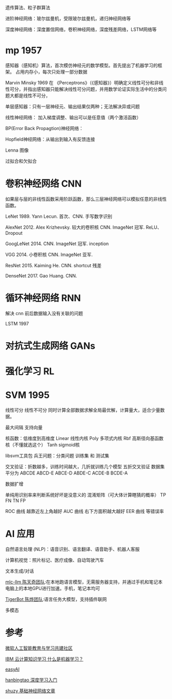 遗传算法、粒子群算法

进阶神经网络：玻尔兹曼机，受限玻尔兹曼机，递归神经网络等

深度神经网络：深度置信网络，卷积神经网络，深度残差网络，LSTM网络等

# mp 1957
感知器（感知机）算法，首次模仿神经元的数学模型。首先提出了机器学习的框架。
占用内存小，每次只处理一部分数据

Marvin Minsky 1969 在 《Perceptrons》（《感知器》）明确定义线性可分和非线性可分，并指出感知器只能解决线性可分问题，并用数学论证实际生活中的分类问题大都是线性不可分，

单层感知器：只有一层神经元、输出结果仅两种；无法解决异或问题

线性神经网络： 加入梯度调整、输出可以是任意值（两个激活函数）

BP(Error Back Propagtion)神经网络：

Hopfield神经网络：从输出到输入有反馈连接

Lenna 图像

过拟合和欠拟合

# 卷积神经网络 CNN

如果层与层的非线性函数采用阶跃函数，那么三层神经网络可以模拟任意的非线性函数。

LeNet 1989. Yann Lecun. 首次、CNN. 手写数字识别

AlexNet 2012. Alex Krizhevsky. 较大的卷积核 CNN. ImageNet 冠军. ReLU、Dropout

GoogLeNet 2014. CNN. ImageNet 冠军. inception

VGG 2014. 小卷积核 CNN. ImageNet 亚军.

ResNet 2015. Kaiming He. CNN. shortcut 残差

DenseNet 2017. Gao Huang. CNN.

# 循环神经网络 RNN

解决 cnn 前后数据输入没有关联的问题

LSTM 1997

# 对抗式生成网络 GANs

# 强化学习 RL

# SVM 1995
线性可分 线性不可分
同时计算全部数据求解全局最优解，计算量大，适合少量数据。

最大间隔 支持向量  

核函数：低维度到高维度
Linear  线性内核
Poly  多项式内核
Rbf 高斯径向基函数核（不懂就选这个） 
Tanh  sigmoid核


libsvm工具包
兵王问题：分类问题
训练集 和 测试集

交叉验证：折数越多，训练时间越大，几折就训练几个模型
五折交叉验证
数据集平分为 ABCDE
ABCD-E
ABCE-D
ABDE-C
ACDE-B
BCDE-A

数据扩增

单纯用识别率来判断系统好坏是没意义的
混淆矩阵（可大体计算瞎猜的概率）
TP FN
TN FP

ROC 曲线 越靠近左上角越好
AUC 曲线 右下方面积越大越好
EER 曲线 等错误率

# AI 应用

自然语言处理 (NLP)：语音识别、语言翻译、语音助手、机器人客服

计算机视觉：照片标记、医疗成像、自动驾驶汽车

文本生成/对话

[mlc-llm 陈天奇团队](https://github.com/mlc-ai/mlc-llm):在本地跑语言模型，无需服务器支持，并通过手机和笔记本电脑上的本地GPU进行加速。手机，笔记本均可

[TigerBot 陈烨团队](https://github.com/TigerResearch/TigerBot):语言任务大模型，支持插件联网

多模态

# 参考

[微软人工智能教育与学习共建社区](https://microsoft.github.io/ai-edu/index.html)

[IBM 云计算知识学习 什么是机器学习？](https://www.ibm.com/cn-zh/cloud/learn/machine-learning)

[easyAI](https://easyai.tech/)

[hanbingtao 深度学习入门](https://zybuluo.com/hanbingtao/note/433855)

[shuzy 基础神经网络文章](https://www.zhihu.com/people/james_cu/posts)
